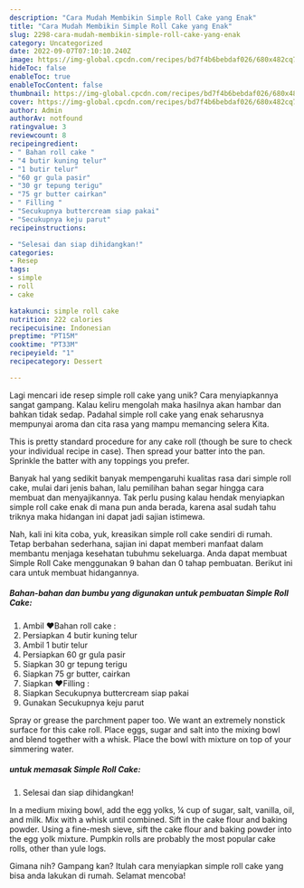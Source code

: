 ```yaml
---
description: "Cara Mudah Membikin Simple Roll Cake yang Enak"
title: "Cara Mudah Membikin Simple Roll Cake yang Enak"
slug: 2298-cara-mudah-membikin-simple-roll-cake-yang-enak
category: Uncategorized
date: 2022-09-07T07:10:10.240Z
image: https://img-global.cpcdn.com/recipes/bd7f4b6bebdaf026/680x482cq70/simple-roll-cake-foto-resep-utama.jpg
hideToc: false
enableToc: true
enableTocContent: false
thumbnail: https://img-global.cpcdn.com/recipes/bd7f4b6bebdaf026/680x482cq70/simple-roll-cake-foto-resep-utama.jpg
cover: https://img-global.cpcdn.com/recipes/bd7f4b6bebdaf026/680x482cq70/simple-roll-cake-foto-resep-utama.jpg
author: Admin
authorAv: notfound
ratingvalue: 3
reviewcount: 8
recipeingredient:
- " Bahan roll cake "
- "4 butir kuning telur"
- "1 butir telur"
- "60 gr gula pasir"
- "30 gr tepung terigu"
- "75 gr butter cairkan"
- " Filling "
- "Secukupnya buttercream siap pakai"
- "Secukupnya keju parut"
recipeinstructions:

- "Selesai dan siap dihidangkan!"
categories:
- Resep
tags:
- simple
- roll
- cake

katakunci: simple roll cake 
nutrition: 222 calories
recipecuisine: Indonesian
preptime: "PT15M"
cooktime: "PT33M"
recipeyield: "1"
recipecategory: Dessert

---
```





Lagi mencari ide resep simple roll cake yang unik? Cara menyiapkannya sangat gampang. Kalau keliru mengolah maka hasilnya akan hambar dan bahkan tidak sedap. Padahal simple roll cake yang enak seharusnya mempunyai aroma dan cita rasa yang mampu memancing selera Kita.





This is pretty standard procedure for any cake roll (though be sure to check your individual recipe in case). Then spread your batter into the pan. Sprinkle the batter with any toppings you prefer.

Banyak hal yang sedikit banyak mempengaruhi kualitas rasa dari simple roll cake, mulai dari jenis bahan, lalu pemilihan bahan segar hingga cara membuat dan menyajikannya. Tak perlu pusing kalau hendak menyiapkan simple roll cake enak di mana pun anda berada, karena asal sudah tahu triknya maka hidangan ini dapat jadi sajian istimewa.






Nah, kali ini kita coba, yuk, kreasikan simple roll cake sendiri di rumah. Tetap berbahan sederhana, sajian ini dapat memberi manfaat dalam membantu menjaga kesehatan tubuhmu sekeluarga. Anda dapat membuat Simple Roll Cake menggunakan 9 bahan dan 0 tahap pembuatan. Berikut ini cara untuk membuat hidangannya.

<!--inarticleads1-->

##### Bahan-bahan dan bumbu yang digunakan untuk pembuatan Simple Roll Cake:

1. Ambil  ❤️Bahan roll cake :
1. Persiapkan 4 butir kuning telur
1. Ambil 1 butir telur
1. Persiapkan 60 gr gula pasir
1. Siapkan 30 gr tepung terigu
1. Siapkan 75 gr butter, cairkan
1. Siapkan  ❤️Filling :
1. Siapkan Secukupnya buttercream siap pakai
1. Gunakan Secukupnya keju parut


Spray or grease the parchment paper too. We want an extremely nonstick surface for this cake roll. Place eggs, sugar and salt into the mixing bowl and blend together with a whisk. Place the bowl with mixture on top of your simmering water. 

<!--inarticleads2-->

#####  untuk memasak Simple Roll Cake:


1. Selesai dan siap dihidangkan!

In a medium mixing bowl, add the egg yolks, ¼ cup of sugar, salt, vanilla, oil, and milk. Mix with a whisk until combined. Sift in the cake flour and baking powder. Using a fine-mesh sieve, sift the cake flour and baking powder into the egg yolk mixture. Pumpkin rolls are probably the most popular cake rolls, other than yule logs. 

Gimana nih? Gampang kan? Itulah cara menyiapkan simple roll cake yang bisa anda lakukan di rumah. Selamat mencoba!
